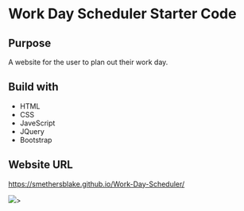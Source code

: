 # Work Day Scheduler Starter Code

## Purpose
A website for the user to plan out their work day.

## Build with
* HTML
* CSS
* JaveScript
* JQuery
* Bootstrap

## Website URL
https://smethersblake.github.io/Work-Day-Scheduler/

<img src="./img/work-day-schedular-img.png" style="display: inline-block; margin: 0 auto; max-width: 300px">>
